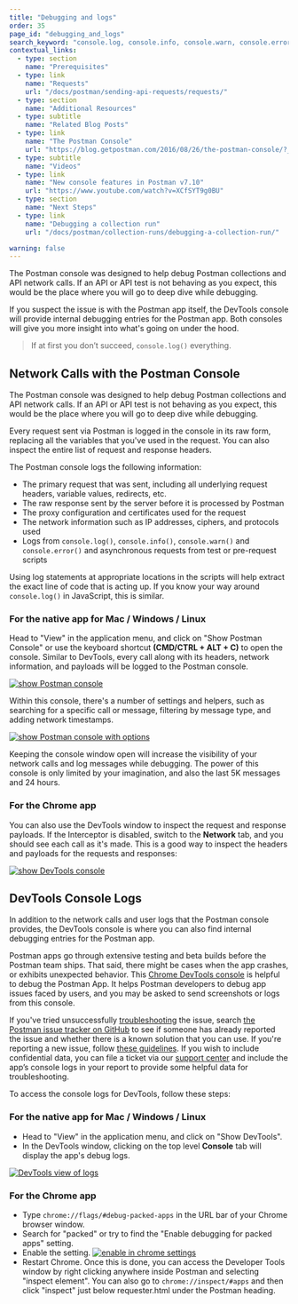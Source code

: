 ```yaml
---
title: "Debugging and logs"
order: 35
page_id: "debugging_and_logs"
search_keyword: "console.log, console.info, console.warn, console.error"
contextual_links:
  - type: section
    name: "Prerequisites"
  - type: link
    name: "Requests"
    url: "/docs/postman/sending-api-requests/requests/"
  - type: section
    name: "Additional Resources"
  - type: subtitle
    name: "Related Blog Posts"
  - type: link
    name: "The Postman Console"
    url: "https://blog.getpostman.com/2016/08/26/the-postman-console/?_ga=2.132858184.754547870.1571851340-1454169035.1570491567"
  - type: subtitle
    name: "Videos"
  - type: link
    name: "New console features in Postman v7.10"
    url: "https://www.youtube.com/watch?v=XCfSYT9g0BU"
  - type: section
    name: "Next Steps"
  - type: link
    name: "Debugging a collection run"
    url: "/docs/postman/collection-runs/debugging-a-collection-run/"

warning: false
---
```


The Postman console was designed to help debug Postman collections and API network calls. If an API or API test is not behaving as you expect, this would be the place where you will go to deep dive while debugging.

If you suspect the issue is with the Postman app itself, the DevTools console will provide internal debugging entries for the Postman app. Both consoles will give you more insight into what's going on under the hood.

> If at first you don’t succeed, `console.log()` everything.

## Network Calls with the Postman Console

The Postman console was designed to help debug Postman collections and API network calls. If an API or API test is not behaving as you expect, this would be the place where you will go to deep dive while debugging.

Every request sent via Postman is logged in the console in its raw form, replacing all the variables that you've used in the request. You can also inspect the entire list of request and response headers.

The Postman console logs the following information:

- The primary request that was sent, including all underlying request headers, variable values, redirects, etc.
- The raw response sent by the server before it is processed by Postman
- The proxy configuration and certificates used for the request
- The network information such as IP addresses, ciphers, and protocols used
- Logs from `console.log()`, `console.info()`, `console.warn()` and `console.error()` and asynchronous requests from test or pre-request scripts

Using log statements at appropriate locations in the scripts will help extract the exact line of code that is acting up. If you know your way around `console.log()` in JavaScript, this is similar.

### For the native app for Mac / Windows / Linux

Head to "View" in the application menu, and click on "Show Postman Console" or use the keyboard shortcut **(CMD/CTRL + ALT + C)** to open the console. Similar to DevTools, every call along with its headers, network information, and payloads will be logged to the Postman console.

[![show Postman console](https://i.imgur.com/mgYGETI.png)](https://i.imgur.com/mgYGETI.png)

Within this console, there's a number of settings and helpers, such as searching for a specific call or message, filtering by message type, and adding network timestamps.

[![show Postman console with options](https://i.imgur.com/R31CZwK.png)](https://i.imgur.com/R31CZwK.png)

Keeping the console window open will increase the visibility of your network calls and log messages while debugging. The power of this console is only limited by your imagination, and also the last 5K messages and 24 hours.

### For the Chrome app

You can also use the DevTools window to inspect the request and response payloads. If the Interceptor is disabled, switch to the **Network** tab, and you should see each call as it's made. This is a good way to inspect the headers and payloads for the requests and responses:

[![show DevTools console](https://assets.postman.com/postman-docs/errors-network.png)](https://assets.postman.com/postman-docs/errors-network.png)

## DevTools Console Logs

In addition to the network calls and user logs that the Postman console provides, the DevTools console is where you can also find internal debugging entries for the Postman app.

Postman apps go through extensive testing and beta builds before the Postman team ships. That said, there might be cases when the app crashes, or exhibits unexpected behavior. This [Chrome DevTools console](https://developer.chrome.com/devtools) is helpful to debug the Postman App. It helps Postman developers to debug app issues faced by users, and you may be asked to send screenshots or logs from this console.

If you've tried unsuccessfully [troubleshooting](/docs/postman/sending-api-requests/troubleshooting-api-requests/) the issue, search [the Postman issue tracker on GitHub](https://github.com/postmanlabs/postman-app-support/issues) to see if someone has already reported the issue and whether there is a known solution that you can use. If you're reporting a new issue, follow [these guidelines](https://github.com/postmanlabs/postman-app-support#user-content-guidelines-for-reporting-issues). If you wish to include confidential data, you can file a ticket via our [support center](https://www.getpostman.com/support) and include the app’s console logs in your report to provide some helpful data for troubleshooting.

To access the console logs for DevTools, follow these steps:

### For the native app for Mac / Windows / Linux

- Head to "View" in the application menu, and click on "Show DevTools".
- In the DevTools window, clicking on the top level **Console** tab will display the app's debug logs.

[![DevTools view of logs](https://assets.postman.com/postman-docs/errors-console.png)](https://assets.postman.com/postman-docs/errors-console.png)

### For the Chrome app

- Type `chrome://flags/#debug-packed-apps` in the URL bar of your Chrome browser window.
- Search for "packed" or try to find the "Enable debugging for packed apps" setting.
- Enable the setting.
  [![enable in chrome settings](https://assets.postman.com/postman-docs/flags.png)](https://assets.postman.com/postman-docs/flags.png)
- Restart Chrome. Once this is done, you can access the Developer Tools window by right clicking anywhere inside Postman and selecting "inspect element". You can also go to `chrome://inspect/#apps` and then click "inspect" just below requester.html under the Postman heading.
